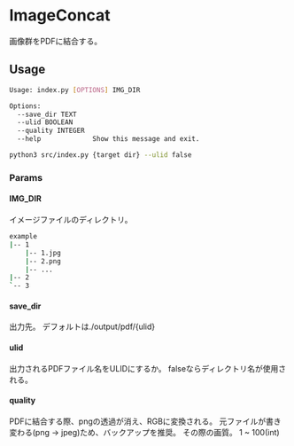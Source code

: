 # ImageConcat

画像群をPDFに結合する。

## Usage

```sh
Usage: index.py [OPTIONS] IMG_DIR

Options:
  --save_dir TEXT
  --ulid BOOLEAN
  --quality INTEGER
  --help             Show this message and exit.

python3 src/index.py {target dir} --ulid false
```

### Params

#### IMG_DIR

イメージファイルのディレクトリ。

```sh
example
|-- 1
    |-- 1.jpg
    |-- 2.png
    |-- ...
|-- 2
`-- 3
```

#### save_dir

出力先。
デフォルトは./output/pdf/{ulid}

#### ulid

出力されるPDFファイル名をULIDにするか。
falseならディレクトリ名が使用される。

#### quality

PDFに結合する際、pngの透過が消え、RGBに変換される。
元ファイルが書き変わる(png -> jpeg)ため、バックアップを推奨。
その際の画質。
1 ~ 100(int)
